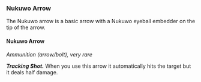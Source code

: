 
### Nukuwo Arrow
The Nukuwo arrow is a basic arrow with a Nukuwo eyeball embedder on the tip of the arrow.

#### Nukuwo Arrow
*Ammunition (arrow/bolt), very rare*

***Tracking Shot.*** When you use this arrow it automatically hits the target but it deals half damage.